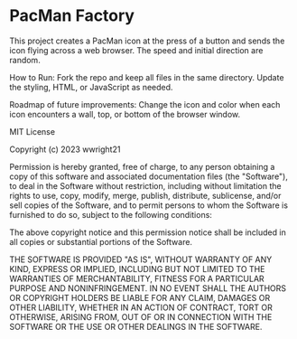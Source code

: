 # PacMan Factory
This project creates a PacMan icon at the press of a button and sends the icon flying across a web browser. The speed and initial direction are random.  

How to Run: Fork the repo and keep all files in the same directory. Update the styling, HTML, or JavaScript as needed.

Roadmap of future improvements: Change the icon and color when each icon encounters a wall, top, or bottom of the browser window.

MIT License

Copyright (c) 2023 wwright21

Permission is hereby granted, free of charge, to any person obtaining a copy
of this software and associated documentation files (the "Software"), to deal
in the Software without restriction, including without limitation the rights
to use, copy, modify, merge, publish, distribute, sublicense, and/or sell
copies of the Software, and to permit persons to whom the Software is
furnished to do so, subject to the following conditions:

The above copyright notice and this permission notice shall be included in all
copies or substantial portions of the Software.

THE SOFTWARE IS PROVIDED "AS IS", WITHOUT WARRANTY OF ANY KIND, EXPRESS OR
IMPLIED, INCLUDING BUT NOT LIMITED TO THE WARRANTIES OF MERCHANTABILITY,
FITNESS FOR A PARTICULAR PURPOSE AND NONINFRINGEMENT. IN NO EVENT SHALL THE
AUTHORS OR COPYRIGHT HOLDERS BE LIABLE FOR ANY CLAIM, DAMAGES OR OTHER
LIABILITY, WHETHER IN AN ACTION OF CONTRACT, TORT OR OTHERWISE, ARISING FROM,
OUT OF OR IN CONNECTION WITH THE SOFTWARE OR THE USE OR OTHER DEALINGS IN THE
SOFTWARE.
